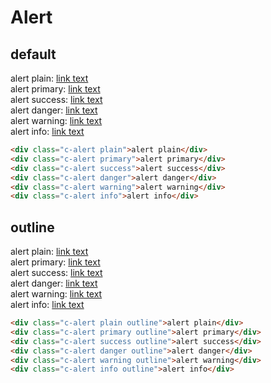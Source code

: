 # Alert

## default

<div class="sample-container">
  <div class="c-alert plain">alert plain: <a href="javascript:void(0)">link text</a></div>
  <div class="c-alert primary">alert primary: <a href="javascript:void(0)">link text</a></div>
  <div class="c-alert success">alert success: <a href="javascript:void(0)">link text</a></div>
  <div class="c-alert danger">alert danger: <a href="javascript:void(0)">link text</a></div>
  <div class="c-alert warning">alert warning: <a href="javascript:void(0)">link text</a></div>
  <div class="c-alert info">alert info: <a href="javascript:void(0)">link text</a></div>
</div>

```html
<div class="c-alert plain">alert plain</div>
<div class="c-alert primary">alert primary</div>
<div class="c-alert success">alert success</div>
<div class="c-alert danger">alert danger</div>
<div class="c-alert warning">alert warning</div>
<div class="c-alert info">alert info</div>
```

## outline

<div class="sample-container">
  <div class="c-alert plain outline">alert plain: <a href="javascript:void(0)">link text</a></div>
  <div class="c-alert primary outline">alert primary: <a href="javascript:void(0)">link text</a></div>
  <div class="c-alert success outline">alert success: <a href="javascript:void(0)">link text</a></div>
  <div class="c-alert danger outline">alert danger: <a href="javascript:void(0)">link text</a></div>
  <div class="c-alert warning outline">alert warning: <a href="javascript:void(0)">link text</a></div>
  <div class="c-alert info outline">alert info: <a href="javascript:void(0)">link text</a></div>
</div>

```html
<div class="c-alert plain outline">alert plain</div>
<div class="c-alert primary outline">alert primary</div>
<div class="c-alert success outline">alert success</div>
<div class="c-alert danger outline">alert danger</div>
<div class="c-alert warning outline">alert warning</div>
<div class="c-alert info outline">alert info</div>
```
